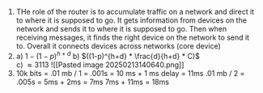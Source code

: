 1. THe role of the router is to accumulate traffic on a network and direct it to where it is supposed to go. It gets information from devices on the network and sends it to where it is supposed to go. Then when receiving messages, it finds the right device on the network to send it to. Overall it connects devices across networks (core device)
2. 
	a) $1-(1-p)^{h+d}$ 
	b) $((1-p)^{h+d} * \frac{d}{h+d} * C)$  
	c) $\approx 3113$ 
	![[Pasted image 20250213140640.png]]
3. 
	10k bits = .01 mb / 1 = .001s = 10 ms + 1 ms delay = 11ms 
	.01 mb / 2 = .005s = 5ms + 2ms = 7ms
	7ms + 11ms = 18ms